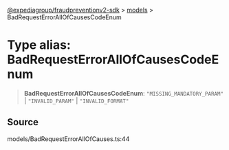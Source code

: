 [@expediagroup/fraudpreventionv2-sdk](../../index.md) > [models](../index.md) > BadRequestErrorAllOfCausesCodeEnum

# Type alias: BadRequestErrorAllOfCausesCodeEnum

> **BadRequestErrorAllOfCausesCodeEnum**: `"MISSING_MANDATORY_PARAM"` \| `"INVALID_PARAM"` \| `"INVALID_FORMAT"`

## Source

models/BadRequestErrorAllOfCauses.ts:44
